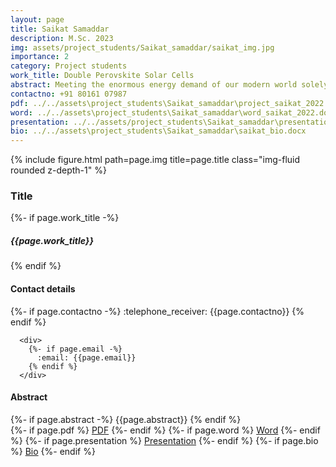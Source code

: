 ```yaml
---
layout: page
title: Saikat Samaddar
description: M.Sc. 2023
img: assets/project_students/Saikat_samaddar/saikat_img.jpg
importance: 2
category: Project students
work_title: Double Perovskite Solar Cells
abstract: Meeting the enormous energy demand of our modern world solely through fossil fuels is a daunting challenge. As a result, researchers are investigating smart and useful materials that can transform light into usable energy as a renewable energy source. Perovskite solar cells (PSC) are considered a game-changer in the field of photovoltaics due to their enormous advancement in power conversion efficiency (PCE), increasing from 3.8% to 25% in just a few years. In this study, we provide a brief introduction to the charge generation and charge transport in perovskite solar cells and the underlying physics. We use the Solar Cell Capacitance Simulator (SCAPS-1D) application to simulate the physical properties of the solar cell, and we discuss the numerical methods related to this. We employ an inorganic double perovskite Cs2BiAgI6 material as an active layer for solar cell fabrication and investigate the device configuration ITO/TiO2/Cs2BiAgI6/CBTS/Au. We vary the solar cell active layer thickness, bandgap, doping concentration, and temperature to study the device's performance. We also investigate the effect of donor concentrations by changing its value for the proposed device from 1 x 10-12 cm-3 to 1 x 10-20 cm-3. The power conversion efficiency of the perovskite solar cell is improved by using several charge transport materials. Our simulation analysis demonstrates that the suggested design could be used to create a device for enhancing the effectiveness of the perovskite solar cell. 
contactno: +91 80161 07987
pdf: ../../assets\project_students\Saikat_samaddar\project_saikat_2022.pdf
word: ../../assets\project_students\Saikat_samaddar\word_saikat_2022.docx
presentation: ../../assets/project_students\Saikat_samaddar\presentation_saikat_2022.pptx
bio: ../../assets\project_students\Saikat_samaddar\saikat_bio.docx
---
```

<div class="row">
    <div class="col-sm mt-3 mt-md-0">
        {% include figure.html path=page.img title=page.title class="img-fluid rounded z-depth-1" %}
    </div>
     <div class="col-sm mt-3 mt-md-0">
     <h3>Title</h3>
     <div>
        {%- if page.work_title -%}
          <h5>{{page.work_title}}</h5> 
        {% endif %}
    </div>
      <h4>Contact details</h4>
      <div>
        {%- if page.contactno -%}
          :telephone_receiver:  {{page.contactno}} 
        {% endif %}
      </div>

      <div>
        {%- if page.email -%}
          :email: {{page.email}}
        {% endif %}
      </div>
      
</div>

</div>

<div class="row">

<h4>Abstract</h4>
<div class="row">
<div>
        {%- if page.abstract -%}
          {{page.abstract}} 
        {% endif %}
      </div>
</div>
<div class="row">
<div class="links">
{%- if page.pdf %}
    <a href="{{ page.pdf }}" class="btn btn-sm z-depth-0" role="button">PDF</a>
{%- endif %}
{%- if page.word %}
    <a href="{{ page.word }}" class="btn btn-sm z-depth-0" role="button">Word</a>
{%- endif %}
{%- if page.presentation %}
    <a href="{{ page.presentation }}" class="btn btn-sm z-depth-0" role="button">Presentation</a>
{%- endif %}
{%- if page.bio %}
    <a href="{{ page.bio }}" class="btn btn-sm z-depth-0" role="button">Bio</a>
{%- endif %}
</div>
</div>